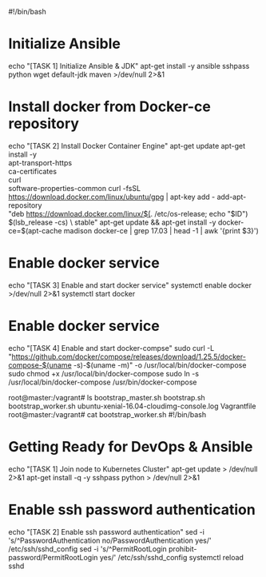 #!/bin/bash


# Initialize Ansible
echo "[TASK 1] Initialize Ansible & JDK"
apt-get install -y ansible sshpass python wget default-jdk maven >/dev/null 2>&1

# Install docker from Docker-ce repository
echo "[TASK 2] Install Docker Container Engine"
apt-get update
apt-get install -y \
    apt-transport-https \
    ca-certificates \
    curl \
    software-properties-common
curl -fsSL https://download.docker.com/linux/ubuntu/gpg | apt-key add -
add-apt-repository \
   "deb https://download.docker.com/linux/$(. /etc/os-release; echo "$ID") \
   $(lsb_release -cs) \
   stable"
apt-get update && apt-get install -y docker-ce=$(apt-cache madison docker-ce | grep 17.03 | head -1 | awk '{print $3}')


# Enable docker service
echo "[TASK 3] Enable and start docker service"
systemctl enable docker >/dev/null 2>&1
systemctl start docker

# Enable docker service
echo "[TASK 4] Enable and start docker-compse"
sudo curl -L "https://github.com/docker/compose/releases/download/1.25.5/docker-compose-$(uname -s)-$(uname -m)" -o /usr/local/bin/docker-compose
sudo chmod +x /usr/local/bin/docker-compose
sudo ln -s /usr/local/bin/docker-compose /usr/bin/docker-compose

root@master:/vagrant# ls
bootstrap_master.sh  bootstrap.sh  bootstrap_worker.sh  ubuntu-xenial-16.04-cloudimg-console.log  Vagrantfile
root@master:/vagrant# cat  bootstrap_worker.sh
#!/bin/bash

# Getting Ready for DevOps & Ansible
echo "[TASK 1] Join node to Kubernetes Cluster"
apt-get update > /dev/null 2>&1
apt-get install -q -y sshpass python > /dev/null 2>&1


# Enable ssh password authentication
echo "[TASK 2] Enable ssh password authentication"
sed -i 's/^PasswordAuthentication no/PasswordAuthentication yes/' /etc/ssh/sshd_config
sed -i 's/^PermitRootLogin prohibit-password/PermitRootLogin yes/' /etc/ssh/sshd_config
systemctl reload sshd
